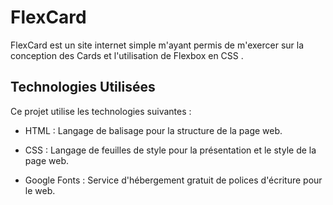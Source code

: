# FlexCard

FlexCard est un site internet simple m'ayant permis de m'exercer sur la conception des Cards et l'utilisation de Flexbox en CSS .

## Technologies Utilisées

Ce projet utilise les technologies suivantes :

- HTML : Langage de balisage pour la structure de la page web.
* CSS : Langage de feuilles de style pour la présentation et le style de la page web.
+ Google Fonts : Service d'hébergement gratuit de polices d'écriture pour le web.
